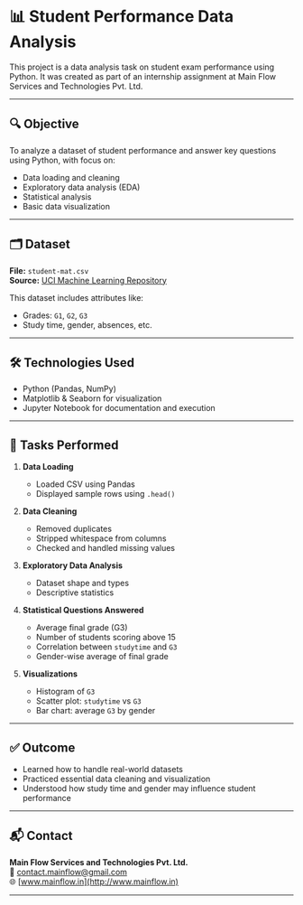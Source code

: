 # 📊 Student Performance Data Analysis

This project is a data analysis task on student exam performance using Python. It was created as part of an internship assignment at Main Flow Services and Technologies Pvt. Ltd.

---

## 🔍 Objective

To analyze a dataset of student performance and answer key questions using Python, with focus on:
- Data loading and cleaning
- Exploratory data analysis (EDA)
- Statistical analysis
- Basic data visualization

---

## 🗂 Dataset

**File:** `student-mat.csv`  
**Source:** [UCI Machine Learning Repository](https://archive.ics.uci.edu/ml/datasets/Student+Performance)

This dataset includes attributes like:
- Grades: `G1`, `G2`, `G3`
- Study time, gender, absences, etc.

---

## 🛠 Technologies Used

- Python (Pandas, NumPy)
- Matplotlib & Seaborn for visualization
- Jupyter Notebook for documentation and execution

---

## 📌 Tasks Performed

1. **Data Loading**
   - Loaded CSV using Pandas
   - Displayed sample rows using `.head()`

2. **Data Cleaning**
   - Removed duplicates
   - Stripped whitespace from columns
   - Checked and handled missing values

3. **Exploratory Data Analysis**
   - Dataset shape and types
   - Descriptive statistics

4. **Statistical Questions Answered**
   - Average final grade (G3)
   - Number of students scoring above 15
   - Correlation between `studytime` and `G3`
   - Gender-wise average of final grade

5. **Visualizations**
   - Histogram of `G3`
   - Scatter plot: `studytime` vs `G3`
   - Bar chart: average `G3` by gender

---

## ✅ Outcome

- Learned how to handle real-world datasets
- Practiced essential data cleaning and visualization
- Understood how study time and gender may influence student performance

---

## 📬 Contact

**Main Flow Services and Technologies Pvt. Ltd.**  
📧 contact.mainflow@gmail.com  
🌐 [www.mainflow.in](http://www.mainflow.in)

---



